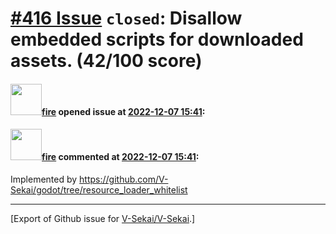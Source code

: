 # [\#416 Issue](https://github.com/V-Sekai/V-Sekai/issues/416) `closed`: Disallow embedded scripts for downloaded assets. (42/100 score)

#### <img src="https://avatars.githubusercontent.com/u/32321?u=c2e06a3d2b49a467aa907e54aa259516440267cc&v=4" width="50">[fire](https://github.com/fire) opened issue at [2022-12-07 15:41](https://github.com/V-Sekai/V-Sekai/issues/416):



#### <img src="https://avatars.githubusercontent.com/u/32321?u=c2e06a3d2b49a467aa907e54aa259516440267cc&v=4" width="50">[fire](https://github.com/fire) commented at [2022-12-07 15:41](https://github.com/V-Sekai/V-Sekai/issues/416#issuecomment-1341154848):

Implemented by https://github.com/V-Sekai/godot/tree/resource_loader_whitelist


-------------------------------------------------------------------------------



[Export of Github issue for [V-Sekai/V-Sekai](https://github.com/V-Sekai/V-Sekai).]
